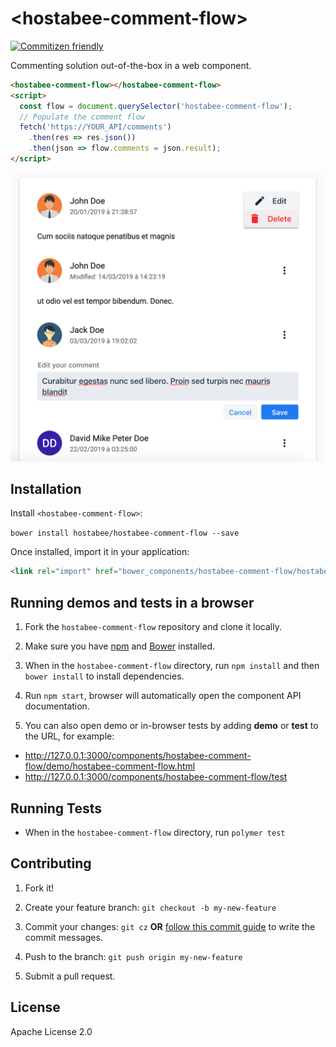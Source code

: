 # \<hostabee-comment-flow\>

[![Commitizen friendly](https://img.shields.io/badge/commitizen-friendly-brightgreen.svg)](http://commitizen.github.io/cz-cli/)

Commenting solution out-of-the-box in a web component.

```html
<hostabee-comment-flow></hostabee-comment-flow>
<script>
  const flow = document.querySelector('hostabee-comment-flow');
  // Populate the comment flow
  fetch('https://YOUR_API/comments')
    .then(res => res.json())
    .then(json => flow.comments = json.result);
</script>
```

![Screenshot of hostabee-comment-flow](https://raw.githubusercontent.com/Hostabee/hostabee-comment-flow/master/screenshot.png)

## Installation

Install `<hostabee-comment-flow>`:

`bower install hostabee/hostabee-comment-flow --save`

Once installed, import it in your application:

```html
<link rel="import" href="bower_components/hostabee-comment-flow/hostabee-comment-flow.html">
```

## Running demos and tests in a browser

1. Fork the `hostabee-comment-flow` repository and clone it locally.

2. Make sure you have [npm](https://www.npmjs.com/) and [Bower](https://bower.io) installed.

3. When in the `hostabee-comment-flow` directory, run `npm install` and then `bower install` to install dependencies.

4. Run `npm start`, browser will automatically open the component API documentation.

5. You can also open demo or in-browser tests by adding **demo** or **test** to the URL, for example:

- http://127.0.0.1:3000/components/hostabee-comment-flow/demo/hostabee-comment-flow.html
- http://127.0.0.1:3000/components/hostabee-comment-flow/test

## Running Tests

- When in the `hostabee-comment-flow` directory, run `polymer test`

## Contributing

1. Fork it!
2. Create your feature branch: `git checkout -b my-new-feature`
3. Commit your changes: `git cz` **OR** [follow this commit guide](https://conventionalcommits.org/) to write the commit messages.

4. Push to the branch: `git push origin my-new-feature`
5. Submit a pull request.

## License

Apache License 2.0
